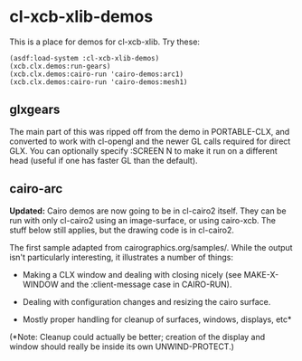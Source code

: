 # cl-xcb-xlib-demos

This is a place for demos for cl-xcb-xlib.  Try these:

    (asdf:load-system :cl-xcb-xlib-demos)
    (xcb.clx.demos:run-gears)
    (xcb.clx.demos:cairo-run 'cairo-demos:arc1)
    (xcb.clx.demos:cairo-run 'cairo-demos:mesh1)

## glxgears

The main part of this was ripped off from the demo in PORTABLE-CLX,
and converted to work with cl-opengl and the newer GL calls required
for direct GLX.  You can optionally specify :SCREEN N to make it run
on a different head (useful if one has faster GL than the default).

## cairo-arc

**Updated:** Cairo demos are now going to be in cl-cairo2 itself.
They can be run with only cl-cairo2 using an image-surface, or using
cairo-xcb.  The stuff below still applies, but the drawing code is
in cl-cairo2.

The first sample adapted from cairographics.org/samples/.  While the
output isn't particularly interesting, it illustrates a number of
things:

   - Making a CLX window and dealing with closing nicely (see
     MAKE-X-WINDOW and the :client-message case in CAIRO-RUN).

   - Dealing with configuration changes and resizing the cairo
     surface.

   - Mostly proper handling for cleanup of surfaces, windows,
     displays, etc*

(*Note: Cleanup could actually be better; creation of the display and
window should really be inside its own UNWIND-PROTECT.)
